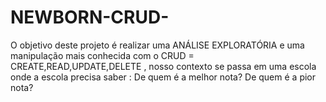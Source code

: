 # NEWBORN-CRUD-
O objetivo deste projeto é realizar uma ANÁLISE EXPLORATÓRIA e uma manipulação mais conhecida com o CRUD = CREATE,READ,UPDATE,DELETE , nosso contexto se passa em uma escola onde a escola precisa saber : De quem é a melhor nota? De quem é a pior nota? 
